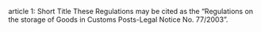 article 1: Short Title
These Regulations may be cited as the “Regulations on the storage of Goods in Customs Posts-Legal Notice No. 77&#x2F;2003”.
<ul>
</ul>